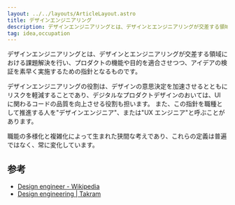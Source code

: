 ```yaml
---
layout: ../../layouts/ArticleLayout.astro
title: デザインエンジニアリング
description: デザインエンジニアリングとは、デザインとエンジニアリングが交差する領域における課題解決の指針です。
tag: idea,occupation
---
```


デザインエンジニアリングとは、デザインとエンジニアリングが交差する領域における課題解決を行い、プロダクトの機能や目的を適合させつつ、アイデアの検証を素早く実施するための指針となるものです。

デザインエンジニアリングの役割は、デザインの意思決定を加速させるとともにリスクを軽減することであり、デジタルなプロダクトデザインのおいては、UI に関わるコードの品質を向上させる役割も担います。
また、この指針を職種として推進する人を"デザインエンジニア"、または"UX エンジニア"と呼ぶことがあります。

職能の多様化と複雑化によって生まれた狭間な考えであり、これらの定義は普遍ではなく、常に変化しています。

## 参考

- [Design engineer - Wikipedia](https://en.wikipedia.org/wiki/Design_engineer)
- [Design engineering | Takram](https://ja.takram.com/careers/design-engineering)
